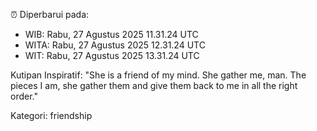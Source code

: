 ⏰ Diperbarui pada:
- WIB: Rabu, 27 Agustus 2025 11.31.24 UTC
- WITA: Rabu, 27 Agustus 2025 12.31.24 UTC
- WIT: Rabu, 27 Agustus 2025 13.31.24 UTC

Kutipan Inspiratif:
"She is a friend of my mind. She gather me, man. The pieces I am, she gather them and give them back to me in all the right order."


Kategori: friendship

